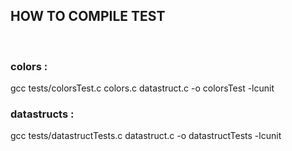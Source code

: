 <h2>HOW TO COMPILE TEST</h2> <br />

<h3>colors :</h3> gcc tests/colorsTest.c colors.c datastruct.c -o colorsTest -lcunit <br />
<h3>datastructs :</h3> gcc tests/datastructTests.c datastruct.c -o datastructTests -lcunit

